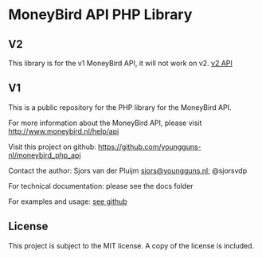 MoneyBird API PHP Library
=========================

V2
-------
This library is for the v1 MoneyBird API, it will not work on v2. 
[v2 API](https://github.com/EmileBons/moneybird-com-php-api)

V1
-------
This is a public repository for the PHP library for the MoneyBird API.

For more information about the MoneyBird API, please visit http://www.moneybird.nl/help/api

Visit this project on github: https://github.com/youngguns-nl/moneybird_php_api

Contact the author: Sjors van der Pluijm <sjors@youngguns.nl>; @sjorsvdp

For technical documentation: please see the docs folder

For examples and usage: [see github](https://github.com/youngguns-nl/moneybird_php_api/wiki/Examples)

License
-------
This project is subject to the MIT license. A copy of the license is included.

